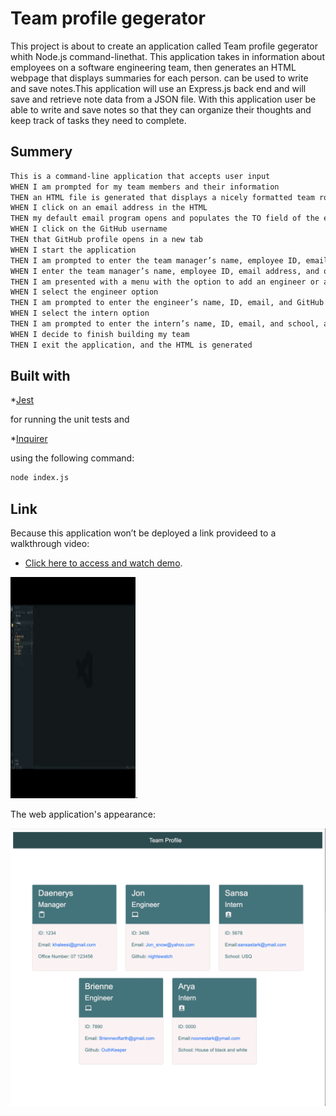 # <Team-profile-gegerator>

# Team profile gegerator
This project is about to create an application called Team profile gegerator 
 whith Node.js command-linethat. This application takes in information about employees on a software engineering team, then generates an HTML webpage that displays summaries for each person. 
 can be used to write and save notes.This application will use an Express.js back end and will save and retrieve note data from a JSON file.
With this application user be able to write and save notes so that they can organize their thoughts and keep track of tasks they need to complete.

## Summery 

```md
This is a command-line application that accepts user input
WHEN I am prompted for my team members and their information
THEN an HTML file is generated that displays a nicely formatted team roster based on user input
WHEN I click on an email address in the HTML
THEN my default email program opens and populates the TO field of the email with the address
WHEN I click on the GitHub username
THEN that GitHub profile opens in a new tab
WHEN I start the application
THEN I am prompted to enter the team manager’s name, employee ID, email address, and office number
WHEN I enter the team manager’s name, employee ID, email address, and office number
THEN I am presented with a menu with the option to add an engineer or an intern or to finish building my team
WHEN I select the engineer option
THEN I am prompted to enter the engineer’s name, ID, email, and GitHub username, and I am taken back to the menu
WHEN I select the intern option
THEN I am prompted to enter the intern’s name, ID, email, and school, and I am taken back to the menu
WHEN I decide to finish building my team
THEN I exit the application, and the HTML is generated
```` 

## Built with

*[Jest](https://www.npmjs.com/package/jest) 

for running the unit tests and 

*[Inquirer](https://www.npmjs.com/package/inquirer)

using the following command:

```bash
node index.js
```

## Link
Because this application won’t be deployed a link provideed to a walkthrough video: 
* [Click here to access and watch demo](https://watch.screencastify.com/v/1gY17gCqlbj2rLs95Y33).

![ScreenShot](dist/assets/TPG.gif).

The web application's appearance:

![ScreenShot](dist/assets/images/ScreenShot.jpg)